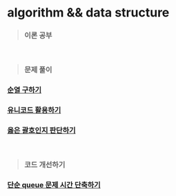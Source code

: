 # algorithm && data structure

> ### 이론 공부

<br />

> ### 문제 풀이

### [순열 구하기](https://github.com/ka0824/algorithm/blob/main/permutation.md)  
### [유니코드 활용하기](https://github.com/ka0824/algorithm/blob/main/unicode.md)  
### [옳은 괄호인지 판단하기](https://github.com/ka0824/algorithm/blob/main/delete_brace.md)

<br />

> ### 코드 개선하기

### [단순 queue 문제 시간 단축하기](https://github.com/ka0824/algorithm/blob/main/time_imporvement/simple_queue.md)
